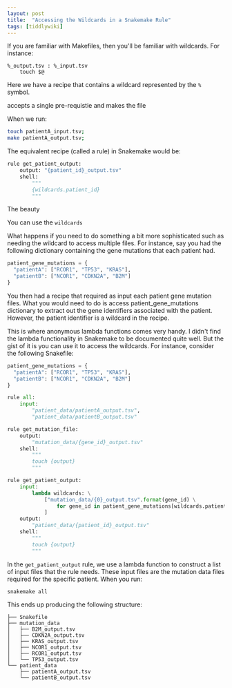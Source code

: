 ```yaml
---
layout: post
title:  "Accessing the Wildcards in a Snakemake Rule"
tags: [tiddlywiki]
---
```


If you are familiar with Makefiles, then you'll be familiar with wildcards. For
instance:

```make
%_output.tsv : %_input.tsv
    touch $@
```

Here we have a recipe that contains a wildcard represented by the `%` symbol.

accepts a single pre-requistie and makes the file

When we run:

```bash
touch patientA_input.tsv;
make patientA_output.tsv;
```

The equivalent recipe (called a rule) in Snakemake would be:


```python
rule get_patient_output:
    output: "{patient_id}_output.tsv"
    shell:
        """
        {wildcards.patient_id}
        """
```

The beauty

You can use the `wildcards`

What happens if you need to do something a bit more sophisticated such as
needing the wildcard to access multiple files. For instance, say you had the
following dictionary containing the gene mutations that each patient had.

```python
patient_gene_mutations = {
  "patientA": ["RCOR1", "TP53", "KRAS"],
  "patientB": ["NCOR1", "CDKN2A", "B2M"]
}
```

You then had a recipe that required as input each patient gene mutation files.
What you would need to do is access patient_gene_mutations dictionary to extract
out the gene identifiers associated with the patient. However, the patient
identifier is a wildcard in the recipe.

This is where anonymous lambda functions comes very handy. I didn't find the
lambda functionality in Snakemake to be documented quite well. But the gist of
it is you can use it to access the wildcards. For instance, consider the 
following Snakefile:

```python
patient_gene_mutations = {
  "patientA": ["RCOR1", "TP53", "KRAS"],
  "patientB": ["NCOR1", "CDKN2A", "B2M"]
}

rule all:
    input:
        "patient_data/patientA_output.tsv",
        "patient_data/patientB_output.tsv"

rule get_mutation_file:
    output:
        "mutation_data/{gene_id}_output.tsv"
    shell:
        """
        touch {output}
        """

rule get_patient_output:
    input:
        lambda wildcards: \
            ["mutation_data/{0}_output.tsv".format(gene_id) \
                for gene_id in patient_gene_mutations[wildcards.patient_id]
            ]
    output:
        "patient_data/{patient_id}_output.tsv"
    shell:
        """
        touch {output}
        """
```

In the `get_patient_output` rule, we use a lambda function to construct a list
of input files that the rule needs. These input files are the mutation data
files required for the specific patient. When you run:

```bash
snakemake all
```

This ends up producing the following structure:

```
├── Snakefile
├── mutation_data
│   ├── B2M_output.tsv
│   ├── CDKN2A_output.tsv
│   ├── KRAS_output.tsv
│   ├── NCOR1_output.tsv
│   ├── RCOR1_output.tsv
│   └── TP53_output.tsv
└── patient_data
    ├── patientA_output.tsv
    └── patientB_output.tsv
```
